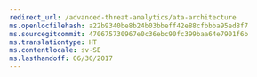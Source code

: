 ```yaml
---
redirect_url: /advanced-threat-analytics/ata-architecture
ms.openlocfilehash: a22b9340be8b24b03bbeff42e88cfbbba95ed8f7
ms.sourcegitcommit: 470675730967e0c36ebc90fc399baa64e7901f6b
ms.translationtype: HT
ms.contentlocale: sv-SE
ms.lasthandoff: 06/30/2017
---
```

